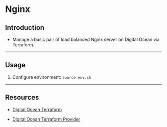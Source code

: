 # Nginx

## Introduction

* Manage a basic pair of load balanced Nginx server on Digital Ocean via Terraform.

---

## Usage

1. Configure environment: `source env.sh`

---

## Resources

* [Digital Ocean Terraform](https://www.digitalocean.com/community/tutorials/how-to-use-terraform-with-digitalocean)

* [Digital Ocean Terraform Provider](https://www.terraform.io/docs/providers/do/index.html)
